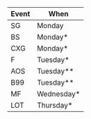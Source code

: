 | Event | When |
|-------|------|
| SG | Monday | 
| BS | Monday* | 
| CXG | Monday* | 
| F | Tuesday* | 
| AOS | Tuesday** | 
| B99 | Tuesday** | 
| MF | Wednesday* | 
| LOT | Thursday* | 
